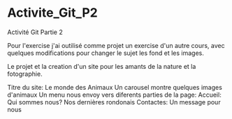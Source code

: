 # Activite_Git_P2
Activité Git Partie 2

Pour l'exercise j'ai outilisé comme projet un exercise d'un autre cours, avec quelques modifications pour changer le sujet les fond et les images.


Le projet et la creation d'un site pour les amants de la nature et la fotographie.

Titre du site: Le monde des Animaux
Un carousel montre quelques images d'animaux
Un menu nous envoy vers diferents parties de la page:
Accueil: Qui sommes nous?
Nos dernières rondonais
Contactes: Un message pour nous


